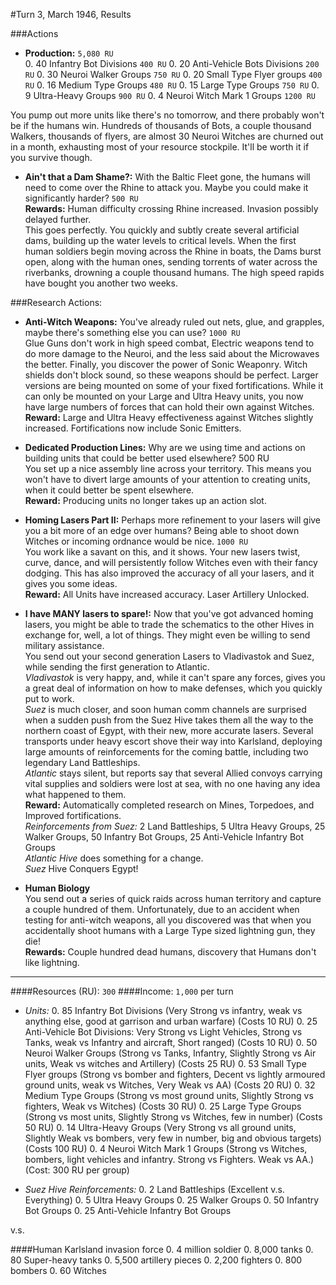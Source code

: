 #Turn 3, March 1946, Results

###Actions

- **Production:** `5,080 RU`  
  0. 40 Infantry Bot Divisions `400 RU`
  0. 20 Anti-Vehicle Bots Divisions `200 RU`
  0. 30 Neuroi Walker Groups `750 RU`
  0. 20 Small Type Flyer groups `400 RU`
  0. 16 Medium Type Groups `480 RU`
  0. 15 Large Type Groups `750 RU`
  0. 9 Ultra-Heavy Groups `900 RU`
  0. 4 Neuroi Witch Mark 1 Groups `1200 RU`
  
You pump out more units like there's no tomorrow, and there probably won't be if the humans win. Hundreds of thousands of Bots, a couple thousand Walkers, thousands of flyers, are almost 30 Neuroi Witches are churned out in a month, exhausting most of your resource stockpile. It'll be worth it if you survive though.

- **Ain't that a Dam Shame?:** With the Baltic Fleet gone, the humans will need to come over the Rhine to attack you. Maybe you could make it significantly harder? `500 RU`  
**Rewards:** Human difficulty crossing Rhine increased. Invasion possibly delayed further.  
This goes perfectly. You quickly and subtly create several artificial dams, building up the water levels to critical levels. When the first human soldiers begin moving across the Rhine in boats, the Dams burst open, along with the human ones, sending torrents of water across the riverbanks, drowning a couple thousand humans. The high speed rapids have bought you another two weeks.

###Research Actions:
- **Anti-Witch Weapons:** You've already ruled out nets, glue, and grapples, maybe there's something else you can use? `1000 RU`  
Glue Guns don't work in high speed combat, Electric weapons tend to do more damage to the Neuroi, and the less said about the Microwaves the better. Finally, you discover the power of Sonic Weaponry. Witch shields don't block sound, so these weapons should be perfect. Larger versions are being mounted on some of your fixed fortifications. While it can only be mounted on your Large and Ultra Heavy units, you now have large numbers of forces that can hold their own against Witches.  
**Reward:** Large and Ultra Heavy effectiveness against Witches slightly increased. Fortifications now include Sonic Emitters.

- **Dedicated Production Lines:** Why are we using time and actions on building units that could be better used elsewhere? 500 RU  
You set up a nice assembly line across your territory. This means you won't have to divert large amounts of your attention to creating units, when it could better be spent elsewhere.  
**Reward:** Producing units no longer takes up an action slot.

- **Homing Lasers Part II:** Perhaps more refinement to your lasers will give you a bit more of an edge over humans? Being able to shoot down Witches or incoming ordnance would be nice. `1000 RU`  
You work like a savant on this, and it shows. Your new lasers twist, curve, dance, and will persistently follow Witches even with their fancy dodging. This has also improved the accuracy of all your lasers, and it gives you some ideas.  
**Reward:** All Units have increased accuracy. Laser Artillery Unlocked.

- **I have MANY lasers to spare!:** Now that you've got advanced homing lasers, you might be able to trade the schematics to the other Hives in exchange for, well, a lot of things. They might even be willing to send military assistance.  
You send out your second generation Lasers to Vladivastok and Suez, while sending the first generation to Atlantic.  
*Vladivastok* is very happy, and, while it can't spare any forces, gives you a great deal of information on how to make defenses, which you quickly put to work.  
*Suez* is much closer, and soon human comm channels are surprised when a sudden push from the Suez Hive takes them all the way to the northern coast of Egypt, with their new, more accurate lasers. Several transports under heavy escort shove their way into Karlsland, deploying large amounts of reinforcements for the coming battle, including two legendary Land Battleships.  
*Atlantic* stays silent, but reports say that several Allied convoys carrying vital supplies and soldiers were lost at sea, with no one having any idea what happened to them.   
**Reward:** Automatically completed research on Mines, Torpedoes, and Improved fortifications.  
*Reinforcements from Suez:* 2 Land Battleships, 5 Ultra Heavy Groups, 25 Walker Groups, 50 Infantry Bot Groups, 25 Anti-Vehicle Infantry Bot Groups  
*Atlantic Hive* does something for a change.  
*Suez* Hive Conquers Egypt!


- **Human Biology**  
You send out a series of quick raids across human territory and capture a couple hundred of them. Unfortunately, due to an accident when testing for anti-witch weapons, all you discovered was that when you accidentally shoot humans with a Large Type sized lightning gun, they die!  
**Rewards:** Couple hundred dead humans, discovery that Humans don't like lightning.

---
####Resources (RU): `300`
####Income: `1,000` per turn
- *Units:*
  0. 85 Infantry Bot Divisions (Very Strong vs infantry, weak vs anything else, good at garrison and urban warfare) (Costs 10 RU)
  0. 25 Anti-Vehicle Bot Divisions: Very Strong vs Light Vehicles, Strong vs Tanks, weak vs Infantry and aircraft, Short ranged) (Costs 10 RU)
  0. 50 Neuroi Walker Groups (Strong vs Tanks, Infantry, Slightly Strong vs Air units, Weak vs witches and Artillery) (Costs 25 RU)
  0. 53 Small Type Flyer groups (Strong vs bomber and fighters, Decent vs lightly armoured ground units, weak vs Witches, Very Weak vs AA) (Costs 20 RU)
  0. 32 Medium Type Groups (Strong vs most ground units, Slightly Strong vs fighters, Weak vs Witches) (Costs 30 RU)
  0. 25 Large Type Groups (Strong vs most units, Slightly Strong vs Witches, few in number) (Costs 50 RU)
  0. 14 Ultra-Heavy Groups (Very Strong vs all ground units, Slightly Weak vs bombers, very few in number, big and obvious targets) (Costs 100 RU)
  0. 4 Neuroi Witch Mark 1 Groups (Strong vs Witches, bombers, light vehicles and infantry. Strong vs Fighters. Weak vs AA.) (Cost: 300 RU per group)

- *Suez Hive Reinforcements:*
  0. 2 Land Battleships (Excellent v.s. Everything)
  0. 5 Ultra Heavy Groups
  0. 25 Walker Groups
  0. 50 Infantry Bot Groups
  0. 25 Anti-Vehicle Infantry Bot Groups

v.s.

####Human Karlsland invasion force
  0. 4 million soldier
  0. 8,000 tanks
  0. 80 Super-heavy tanks
  0. 5,500 artillery pieces
  0. 2,200 fighters
  0. 800 bombers
  0. 60 Witches
